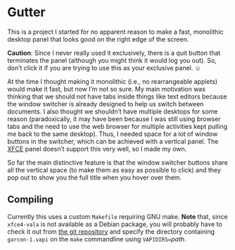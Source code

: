 # Gutter
This is a project I started for no apparent reason to make a fast, monolithic desktop panel that looks good on the right edge of the screen.

**Caution**: Since I never really used it exclusively, there is a quit button that terminates the panel (although you might think it would log you out).  So, don’t click it if you are trying to use this as your exclusive panel. ☺

At the time I thought making it monolithic (i.e., no rearrangeable applets) would make it fast, but now I’m not so sure.  My main motivation was thinking that we should not have tabs inside things like text editors because the window switcher is already designed to help us switch between documents.  I also thought we shouldn’t have multiple desktops for some reason (paradoxically, it may have been because I was still using browser tabs and the need to use the web browser for multiple activities kept pulling me back to the same desktop).  Thus, I needed space for a lot of window buttons in the switcher, which can be achieved with a vertical panel.  The [XFCE](https://xfce.org/) panel doesn’t support this very well, so I made my own.

So far the main distinctive feature is that the window switcher buttons share all the vertical space (to make them as easy as possible to click) and they pop out to show you the full title when you hover over them.

## Compiling
Currently this uses a custom `Makefile` requiring GNU make.  **Note** that, since `xfce4-vala` is not available as a Debian package, you will probably have to check it out from [the git repository](https://git.xfce.org/bindings/xfce4-vala/) and specify the directory containing `garcon-1.vapi` on the `make` commandline using `VAPIDIRS=`*path*.
